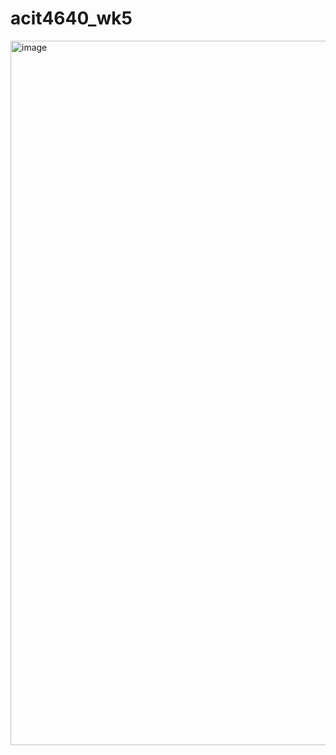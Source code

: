 # acit4640_wk5


<img width="1869" height="1127" alt="image" src="https://github.com/user-attachments/assets/585a8b30-9c85-4284-8c16-5ac146861801" />
